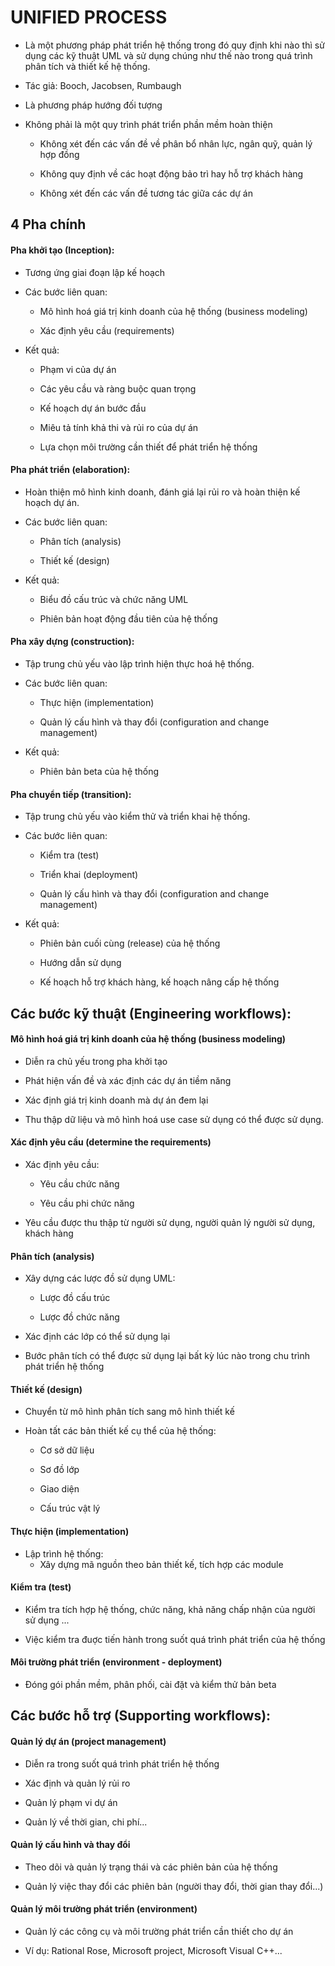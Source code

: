 # UNIFIED PROCESS
- Là một phương pháp phát triển hệ thống trong đó quy định khi nào thì sử dụng các kỹ thuật UML và sử dụng chúng như thế nào trong quá trình phân tích và thiết kế
hệ thống.

- Tác giả: Booch, Jacobsen, Rumbaugh

- Là phương pháp hướng đối tượng

- Không phải là một quy trình phát triển phần mềm hoàn thiện
    - Không xét đến các vấn đề về phân bổ nhân lực, ngân quỹ, quản lý hợp đồng

    - Không quy định về các hoạt động bảo trì hay hỗ trợ khách hàng

    - Không xét đến các vấn đề tương tác giữa các dự án

## 4 Pha chính
#### Pha khởi tạo (Inception):
- Tương ứng giai đoạn lập kế hoạch

- Các bước liên quan:
    - Mô hình hoá giá trị kinh doanh của hệ thống (business modeling)

    - Xác định yêu cầu (requirements)

- Kết quả:
    - Phạm vi của dự án

    - Các yêu cầu và ràng buộc quan trọng

    - Kế hoạch dự án bước đầu

    - Miêu tả tính khả thi và rủi ro của dự án

    - Lựa chọn môi trường cần thiết để phát triển hệ thống

#### Pha phát triển (elaboration):
- Hoàn thiện mô hình kinh doanh, đánh giá lại rủi ro và hoàn thiện kế hoạch dự án.

- Các bước liên quan:
    - Phân tích (analysis)

    - Thiết kế (design)

- Kết quả:
    - Biểu đồ cấu trúc và chức năng UML

    - Phiên bản hoạt động đầu tiên của hệ thống

#### Pha xây dựng (construction):
- Tập trung chủ yếu vào lập trình hiện thực hoá hệ thống.

- Các bước liên quan:
    - Thực hiện (implementation)

    - Quản lý cấu hình và thay đổi (configuration and change management)

- Kết quả:
    - Phiên bản beta của hệ thống

#### Pha chuyển tiếp (transition):
- Tập trung chủ yếu vào kiểm thử và triển khai hệ thống.

- Các bước liên quan:
    - Kiểm tra (test)

    - Triển khai (deployment)

    - Quản lý cấu hình và thay đổi (configuration and change management)

- Kết quả:
    - Phiên bản cuối cùng (release) của hệ thống

    - Hướng dẫn sử dụng

    - Kế hoạch hỗ trợ khách hàng, kế hoạch nâng cấp hệ thống

## Các bước kỹ thuật (Engineering workflows):
#### Mô hình hoá giá trị kinh doanh của hệ thống (business modeling)
- Diễn ra chủ yếu trong pha khởi tạo

- Phát hiện vấn đề và xác định các dự án tiềm năng

- Xác định giá trị kinh doanh mà dự án đem lại

- Thu thập dữ liệu và mô hình hoá use case sử dụng có thể được sử dụng.

#### Xác định yêu cầu (determine the requirements)
- Xác định yêu cầu:
    - Yêu cầu chức năng

    - Yêu cầu phi chức năng

- Yêu cầu được thu thập từ người sử dụng, người quản lý người sử dụng, khách hàng

#### Phân tích (analysis)
-  Xây dựng các lược đồ sử dụng UML:
    - Lược đồ cấu trúc

    - Lược đồ chức năng

-  Xác định các lớp có thể sử dụng lại

-  Bước phân tích có thể được sử dụng lại bất kỳ lúc nào trong chu trình phát triển hệ thống

#### Thiết kế (design)
-  Chuyển từ mô hình phân tích sang mô hình thiết kế

-  Hoàn tất các bản thiết kế cụ thể của hệ thống:
    - Cơ sở dữ liệu

    - Sơ đồ lớp

    - Giao diện

    - Cấu trúc vật lý

#### Thực hiện (implementation)
- Lập trình hệ thống:
    - Xây dựng mã nguồn theo bản thiết kế, tích hợp các module

#### Kiểm tra (test)
- Kiểm tra tích hợp hệ thống, chức năng, khả năng chấp nhận của người sử dụng ...

- Việc kiểm tra đuợc tiến hành trong suốt quá trình phát triển của hệ thống

#### Môi trường phát triển (environment - deployment)
- Đóng gói phần mềm, phân phối, cài đặt và kiểm thử bản beta

## Các bước hỗ trợ (Supporting workflows):
#### Quản lý dự án (project management)
- Diễn ra trong suốt quá trình phát triển hệ thống

- Xác định và quản lý rủi ro

- Quản lý phạm vi dự án

- Quản lý về thời gian, chi phí...

#### Quản lý cấu hình và thay đổi
- Theo dõi và quản lý trạng thái và các phiên bản của hệ thống

- Quản lý việc thay đổi các phiên bản (người thay đổi, thời gian thay đổi...)

#### Quản lý môi trường phát triển (environment)
- Quản lý các công cụ và môi trường phát triển cần thiết cho dự án

- Ví dụ: Rational Rose, Microsoft project, Microsoft Visual C++...